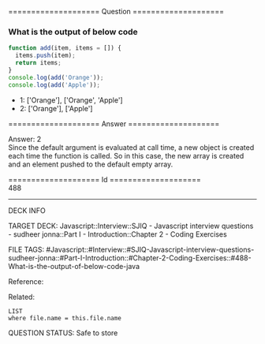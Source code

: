 ==================== Question ====================  

### What is the output of below code

```javascript
function add(item, items = []) {
  items.push(item);
  return items;
}
console.log(add('Orange'));
console.log(add('Apple'));
```

- 1: ['Orange'], ['Orange', 'Apple']
- 2: ['Orange'], ['Apple']  

==================== Answer ====================  

Answer: 2  
Since the default argument is evaluated at call time, a new object is created
each time the function is called. So in this case, the new array is created and
an element pushed to the default empty array.

==================== Id ====================  
488
<!--ID: 1707879797344-->

---

DECK INFO

TARGET DECK: Javascript::Interview::SJIQ - Javascript interview questions - sudheer jonna::Part I - Introduction::Chapter 2 - Coding Exercises

FILE TAGS: #Javascript::#Interview::#SJIQ-Javascript-interview-questions-sudheer-jonna::#Part-I-Introduction::#Chapter-2-Coding-Exercises::#488-What-is-the-output-of-below-code-java

Reference:

Related:

```dataview
LIST
where file.name = this.file.name
```
QUESTION STATUS: Safe to store
